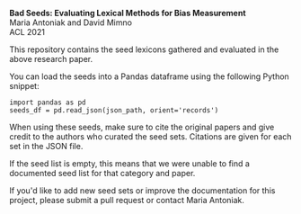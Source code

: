 **Bad Seeds: Evaluating Lexical Methods for Bias Measurement**  
Maria Antoniak and David Mimno  
ACL 2021

This repository contains the seed lexicons gathered and evaluated in the above research paper.

You can load the seeds into a Pandas dataframe using the following Python snippet:

```
import pandas as pd
seeds_df = pd.read_json(json_path, orient='records')
```

When using these seeds, make sure to cite the original papers and give credit to the authors who curated the seed sets. Citations are given for each set in the JSON file.

If the seed list is empty, this means that we were unable to find a documented seed list for that category and paper.

If you'd like to add new seed sets or improve the documentation for this project, please submit a pull request or contact Maria Antoniak.
